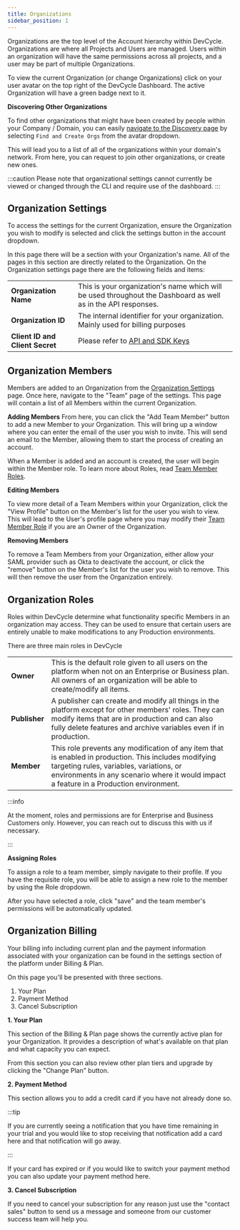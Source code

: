 ```yaml
---
title: Organizations
sidebar_position: 1
---
```


Organizations are the top level of the Account hierarchy within DevCycle. Organizations are where all Projects and Users are managed. Users within an organization will have the same permissions across all projects, and a user may be part of multiple Organizations.

To view the current Organization (or change Organizations) click on your user avatar on the top right of the DevCycle Dashboard. The active Organization will have a green badge next to it. 

**Discovering Other Organizations**

To find other organizations that might have been created by people within your Company / Domain, you can easily [navigate to the Discovery page](https://app.devcycle.com/organizationDiscovery) by selecting `Find and Create Orgs` from the avatar dropdown.

This will lead you to a list of all of the organizations within your domain's network. From here, you can request to join other organizations, or create new ones.

:::caution
Please note that organizational settings cannot currently be viewed or changed through the CLI and require use of the dashboard.
:::

## Organization Settings

To access the settings for the current Organization, ensure the Organization you wish to modify is selected and click the settings button in the account dropdown. 

In this page there will be a section with your Organization's name. All of the pages in this section are directly related to the Organization. On the Organization settings page there are the following fields and items:

|        |                             |
|--------|----------------------------|
| **Organization Name** | This is your organization's name which will be used throughout the Dashboard as well as in the API responses. |
| **Organization ID** | The internal identifier for your organization. Mainly used for billing purposes |
| **Client ID and Client Secret** | Please refer to [API and SDK Keys](/essentials/keys) |


## Organization Members

Members are added to an Organization from the [Organization Settings](#organization-settings) page. Once here, navigate to the "Team" page of the settings. This page will contain a list of all Members within the current Organization. 

**Adding Members**
From here, you can click the "Add Team Member" button to add a new Member to your Organization. This will bring up a window where you can enter the email of the user you wish to invite. This will send an email to the Member, allowing them to start the process of creating an account.

When a Member is added and an account is created, the user will begin within the Member role. To learn more about Roles, read [Team Member Roles](#organization-roles).

**Editing Members**

To view more detail of a Team Members within your Organization, click the "View Profile" button on the Member's list for the user you wish to view. This will lead to the User's profile page where you may modify their [Team Member Role](#roles) if you are an Owner of the Organization.

**Removing Members**

To remove a Team Members from your Organization, either allow your SAML provider such as Okta to deactivate the account, or click the "remove" button on the Member's list for the user you wish to remove. This will then remove the user from the Organization entirely.

## Organization Roles

Roles within DevCycle determine what functionality specific Members in an organization may access. They can be used to ensure that certain users are entirely unable to make modifications to any Production environments.

There are three main roles in DevCycle

|        |                            |
|--------|----------------------------|
| **Owner** | This is the default role given to all users on the platform when not on an Enterprise or Business plan. All owners of an organization will be able to create/modify all items. |
| **Publisher** | A publisher can create and modify all things in the platform except for other members' roles. They can modify items that are in production and can also fully delete features and archive variables even if in production. |
| **Member** | This role prevents any modification of any item that is enabled in production. This includes modifying targeting rules, variables, variations, or environments in any scenario where it would impact a feature in a Production environment. |

:::info

At the moment, roles and permissions are for Enterprise and Business Customers only. However, you can reach out to discuss this with us if necessary.

:::


**Assigning Roles**

To assign a role to a team member, simply navigate to their profile. If you have the requisite role, you will be able to assign a new role to the member by using the Role dropdown.

After you have selected a role, click "save" and the team member's permissions will be automatically updated.

## Organization Billing

Your billing info including current plan and the payment information associated with your organization can be found in the settings section of the platform under Billing & Plan.

On this page you'll be presented with three sections.

1. Your Plan
2. Payment Method
3. Cancel Subscription

**1. Your Plan**

This section of the Billing & Plan page shows the currently active plan for your Organization. It provides a description of what's available on that plan and what capacity you can expect.

From this section you can also review other plan tiers and upgrade by clicking the "Change Plan" button.

**2. Payment Method**

This section allows you to add a credit card if you have not already done so.

:::tip

If you are currently seeing a notification that you have time remaining in your trial and you would like to stop receiving that notification add a card here and that notification will go away.

:::

If your card has expired or if you would like to switch your payment method you can also update your payment method here.

**3. Cancel Subscription**

If you need to cancel your subscription for any reason just use the "contact sales" button to send us a message and someone from our customer success team will help you.
